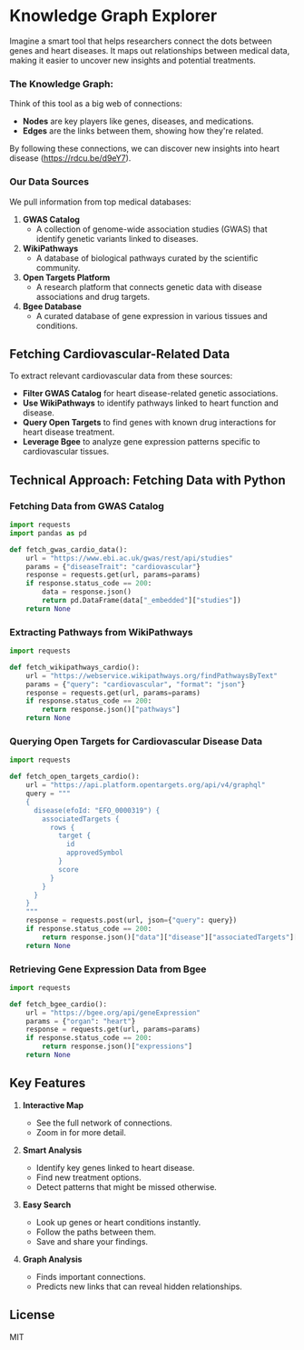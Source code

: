 # Knowledge Graph Explorer

Imagine a smart tool that helps researchers connect the dots between genes and heart diseases. It maps out relationships between medical data, making it easier to uncover new insights and potential treatments.

### The Knowledge Graph: 

Think of this tool as a big web of connections:

- **Nodes** are key players like genes, diseases, and medications.
- **Edges** are the links between them, showing how they're related.

By following these connections, we can discover new insights into heart disease (https://rdcu.be/d9eY7).

### Our Data Sources

We pull information from top medical databases:

1. **GWAS Catalog**
   - A collection of genome-wide association studies (GWAS) that identify genetic variants linked to diseases.
2. **WikiPathways**
   - A database of biological pathways curated by the scientific community.
3. **Open Targets Platform**
   - A research platform that connects genetic data with disease associations and drug targets.
4. **Bgee Database**
   - A curated database of gene expression in various tissues and conditions.
## Fetching Cardiovascular-Related Data

To extract relevant cardiovascular data from these sources:
- **Filter GWAS Catalog** for heart disease-related genetic associations.
- **Use WikiPathways** to identify pathways linked to heart function and disease.
- **Query Open Targets** to find genes with known drug interactions for heart disease treatment.
- **Leverage Bgee** to analyze gene expression patterns specific to cardiovascular tissues.

## Technical Approach: Fetching Data with Python

### Fetching Data from GWAS Catalog
```python
import requests
import pandas as pd

def fetch_gwas_cardio_data():
    url = "https://www.ebi.ac.uk/gwas/rest/api/studies"
    params = {"diseaseTrait": "cardiovascular"}
    response = requests.get(url, params=params)
    if response.status_code == 200:
        data = response.json()
        return pd.DataFrame(data["_embedded"]["studies"])
    return None
```

### Extracting Pathways from WikiPathways
```python
import requests

def fetch_wikipathways_cardio():
    url = "https://webservice.wikipathways.org/findPathwaysByText"
    params = {"query": "cardiovascular", "format": "json"}
    response = requests.get(url, params=params)
    if response.status_code == 200:
        return response.json()["pathways"]
    return None
```

### Querying Open Targets for Cardiovascular Disease Data
```python
import requests

def fetch_open_targets_cardio():
    url = "https://api.platform.opentargets.org/api/v4/graphql"
    query = """
    {
      disease(efoId: "EFO_0000319") {
        associatedTargets {
          rows {
            target {
              id
              approvedSymbol
            }
            score
          }
        }
      }
    }
    """
    response = requests.post(url, json={"query": query})
    if response.status_code == 200:
        return response.json()["data"]["disease"]["associatedTargets"]["rows"]
    return None
```

### Retrieving Gene Expression Data from Bgee
```python
import requests

def fetch_bgee_cardio():
    url = "https://bgee.org/api/geneExpression"
    params = {"organ": "heart"}
    response = requests.get(url, params=params)
    if response.status_code == 200:
        return response.json()["expressions"]
    return None
```

## Key Features

1. **Interactive Map**
   - See the full network of connections.
   - Zoom in for more detail.

2. **Smart Analysis**
   - Identify key genes linked to heart disease.
   - Find new treatment options.
   - Detect patterns that might be missed otherwise.

3. **Easy Search**
   - Look up genes or heart conditions instantly.
   - Follow the paths between them.
   - Save and share your findings.

4. **Graph Analysis**
   - Finds important connections.
   - Predicts new links that can reveal hidden relationships.

## License

MIT
